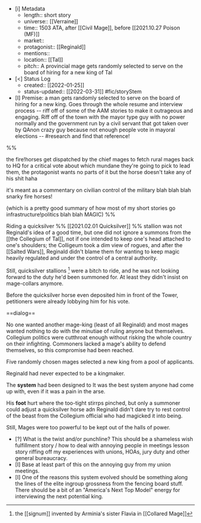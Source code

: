 
- [i] Metadata
	- length:: short story
	- universe:: [[Verraine]] 
	- time:: 1503 ATA, after [[Civil Mage]], before [[2021.10.27 Poison (MF)]]
	- market::
	- protagonist:: [[Reginald]]
	- mentions::
	- location:: [[Tal]]
	- pitch:: A provincial mage gets randomly selected to serve on the board of hiring for a new king of Tal
- [<]  Status Log
	- created:: [[2022-01-25]]
	- status-updated:: [[2022-03-31]] #fic/storyStem 
- [I] Premise: a man gets randomly selected to serve on the board of hiring for a new king. Goes through the whole resume and interview process -- riff off of some of the AAM stories to make it outrageous and engaging. Riff off of the town with the mayor type guy with no power normally and the government run by a civil servant that got taken over by QAnon crazy guy because not enough people vote in mayoral elections -- #research and find that reference!

%%

the fire!horses get dispatched by the  chief mages to fetch rural mages back to HQ for a critical vote about which mundane they're going to pick to lead them, the protagonist wants no parts of it but the horse doesn't take any of his shit haha

it's meant as a commentary on civilian control of the military blah blah blah snarky fire horses!


(which is a pretty good summary of how most of my short stories go  infrastructure!politics blah blah MAGIC)
%%

Riding a quicksilver %% [[2021.02.01 Quicksilver]] %% stallion was not Reginald's idea of a good time, but one did not ignore a summons from the [[the Collegium of Tal]], not if one intended to keep one's head attached to one's shoulders<!-- make this less of a cliche-->;  the Colligeum took a dim view of rogues, and after the [[Salted Wars]], Reginald didn't blame them for wanting to keep magic heavily regulated and under the control of a central authority. 

Still, quicksilver stallions [^flavia] were a bitch to ride, and he was not looking forward to the duty he'd been summoned for. <!--expand on this-->At least they didn't insist on mage-collars anymore. <!--disjointed, integrate this idea better or cut it--> 

[^flavia]: the [[signum]] invented by Arminia's sister Flavia in [[Collared Mage]]

Before the quicksilver horse even deposited him in front of the Tower, petitioners were already lobbying him for his vote. 

==dialog==

No one wanted another mage-king (least of all Reginald) and most mages wanted nothing to do with the minutiae of ruling anyone but themselves. Collegium politics were cutthroat enough without risking the whole country on their infighting. Commoners lacked a mage's ability to defend themselves, so this compromise had been reached. 

Five randomly chosen mages selected a new king<!-- really more like a central administrative authority, a la that news story about the town that got taken over by the QAnon mayor--> from a pool of applicants. 

Reginald had never expected to be a kingmaker. 

The **system** had been designed to <!-- what? --> It was the best system anyone had come up with, even if it was a pain in the arse. 

His **foot** hurt where the too-tight stirrps pinched, but only a summoner could adjust a quicksilver horse adn Reginald didn't dare try to rest control of the beast from the Collegium official who had magicked it into being. 



Still, Mages were too powerful to be kept out of the halls of power. 

<!-- worldbuilding & plot notes:
  
Man gets randomly selected to serve on the board of hiring for a new king. The whole resume and interview process. Very corporate. Riff off of that town with the mayor type guy with no power and the govt run by a civil servant that got taken over by the craziest dudes. 

#FollowUp and find that article.
  
A new administrator was chosen every half decade, there are two administrators much like how the Roman consulate worked; they serve an overlapping terms. So their terms are for 10 years each. they get 5 years as junior and then 5 years of senior, the protagonist original should spend some time thinking or reflecting or even arguing about how during his time as a novice the process for choosing a new administrator was not nearly so fraught, he should have been away in the province is for quite some time before the summons so he's a little bit confused about what the big deal is. Somebody should fill him in on maybe how the previous administrator was assassinated which almost never happens, there should be some sort of political turmoil going on so that that's really exemplifies a flashpoint.  
  
The lottery was random just like always, but the two fighting factions in the city agreed to disqualify all of the resident mages and bring in random lottery people from at least a hundred miles outside of the city, as a compromise position after something like the news article happened where somebody managed to sneak in an incredibly partisan administrator by subverting the process illegally.  
  
if Reginald doesn't choose the right person, it could lead to civil war.  
  
There's no way this is going to work as flash fiction, but it might be a viable short story. -->

- [?] What is the twist and/or punchline? This should be a shameless wish fulfillment story / how to deal with annoying people in meetings lesson story riffing off my experiences with unions, HOAs, jury duty and other  general bureaucracy.
- [I] Base at least part of this on the annoying guy from my union meetings. 
- [I] One of the reasons this system evolved should be something along the lines of the elite ingroup grossness from the fencing board stuff. There should be a bit of an "America's Next Top Model" energy for interviewing the next potential king. 